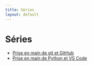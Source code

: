 ```yaml
---
title: Séries
layout: default
---
```


# Séries

* [Prise en main de git et GitHub](./git-github.html)
* [Prise en main de Python et VS Code](./prise-en-main.html)
